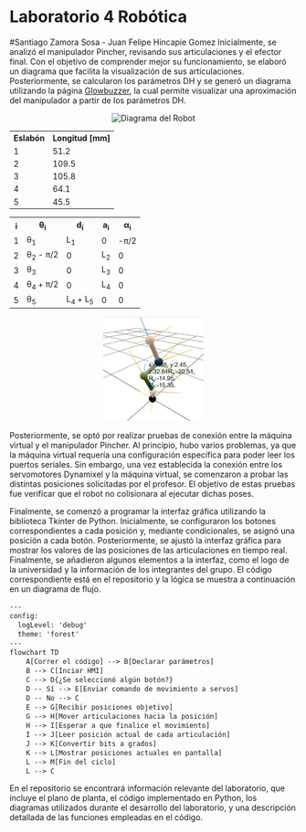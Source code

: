# Laboratorio 4 Robótica  
#Santiago Zamora Sosa - Juan Felipe Hincapie Gomez
Inicialmente, se analizó el manipulador Pincher, revisando sus articulaciones y el efector final. Con el objetivo de comprender mejor su funcionamiento, se elaboró un diagrama que facilita la visualización de sus articulaciones. Posteriormente, se calcularon los parámetros DH y se generó un diagrama utilizando la página [Glowbuzzer](https://direccion.de/la/pagina), la cual permite visualizar una aproximación del manipulador a partir de los parámetros DH.

<div align="center">
<img src="https://github.com/Juanfe710/Laboratorio_4_Rob-tica/blob/main/Diagramas%20y%20Par%C3%A1metros%20DH/DiagramaRobot.jpg" alt="Diagrama del Robot" width="30%"/>
</p>

<div align="center">

<table>
  <tr>
    <th>Eslabón</th>
    <th>Longitud [mm]</th>
  </tr>
  <tr><td>1</td><td>51.2</td></tr>
  <tr><td>2</td><td>109.5</td></tr>
  <tr><td>3</td><td>105.8</td></tr>
  <tr><td>4</td><td>64.1</td></tr>
  <tr><td>5</td><td>45.5</td></tr>
</table>

</div>


<div align="center">

<table>
  <tr>
    <th>i</th>
    <th>θ<sub>i</sub></th>
    <th>d<sub>i</sub></th>
    <th>a<sub>i</sub></th>
    <th>α<sub>i</sub></th>
  </tr>
  <tr>
    <td>1</td>
    <td>θ<sub>1</sub></td>
    <td>L<sub>1</sub></td>
    <td>0</td>
    <td>-π/2</td>
  </tr>
  <tr>
    <td>2</td>
    <td>θ<sub>2</sub> - π/2</td>
    <td>0</td>
    <td>L<sub>2</sub></td>
    <td>0</td>
  </tr>
  <tr>
    <td>3</td>
    <td>θ<sub>3</sub></td>
    <td>0</td>
    <td>L<sub>3</sub></td>
    <td>0</td>
  </tr>
  <tr>
    <td>4</td>
    <td>θ<sub>4</sub> + π/2</td>
    <td>0</td>
    <td>L<sub>4</sub></td>
    <td>0</td>
  </tr>
  <tr>
    <td>5</td>
    <td>θ<sub>5</sub></td>
    <td>L<sub>4</sub> + L<sub>5</sub></td>
    <td>0</td>
    <td>0</td>
  </tr>
</table>

</div>


<p align="center">
<img src="https://github.com/Juanfe710/Laboratorio_4_Rob-tica/blob/main/Diagramas%20y%20Par%C3%A1metros%20DH/PosiciónRobot.jpeg" alt="Diagrama de los parámetros del robot." width="35%"/>
</p>

<div align="left">
Posteriormente, se optó por realizar pruebas de conexión entre la máquina virtual y el manipulador Pincher. Al principio, hubo varios problemas, ya que la máquina virtual requería una configuración específica para poder leer los puertos seriales. Sin embargo, una vez establecida la conexión entre los servomotores Dynamixel y la máquina virtual, se comenzaron a probar las distintas posiciones solicitadas por el profesor. El objetivo de estas pruebas fue verificar que el robot no colisionara al ejecutar dichas poses.


Finalmente, se comenzó a programar la interfaz gráfica utilizando la biblioteca Tkinter de Python. Inicialmente, se configuraron los botones correspondientes a cada posición y, mediante condicionales, se asignó una posición a cada botón. Posteriormente, se ajustó la interfaz gráfica para mostrar los valores de las posiciones de las articulaciones en tiempo real. Finalmente, se añadieron algunos elementos a la interfaz, como el logo de la universidad y la información de los integrantes del grupo. El código correspondiente está en el repositorio y la lógica se muestra a continuación en un diagrama de flujo.


```mermaid
---
config:
  logLevel: 'debug'
  theme: 'forest'
---
flowchart TD
    A[Correr el código] --> B[Declarar parámetros]
    B --> C[Inciar HMI]
    C --> D{¿Se seleccionó algún botón?}
    D -- Sí --> E[Enviar comando de movimiento a servos]
    D -- No --> C
    E --> G[Recibir posiciones objetivo]
    G --> H[Mover articulaciones hacia la posición]
    H --> I[Esperar a que finalice el movimiento]
    I --> J[Leer posición actual de cada articulación]
    J --> K[Convertir bits a grados]
    K --> L[Mostrar posiciones actuales en pantalla]
    L --> M[Fin del ciclo]
    L --> C
```
<div align="left">
En el repositorio se encontrará información relevante del laboratorio, que incluye el plano de planta, el código implementado en Python, los diagramas utilizados durante el desarrollo del laboratorio, y una descripción detallada de las funciones empleadas en el código.







